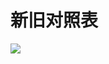 # 新旧对照表

![](https://www.nta.go.jp/tmp/bb63cd32-d8f0-4cd4-bc62-4acadc29e775/images/4856c10dff76ed3228dbd6f852a94ab2f0e8c288c0ce913f137fe0eea1b5a0fc.jpg)